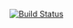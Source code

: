 [![Build Status](https://app.travis-ci.com/mansurik1/TechparkWorks.svg?token=rmTTdwdxyqq7b3GjsUmN&branch=main)](https://app.travis-ci.com/mansurik1/TechparkWorks)
